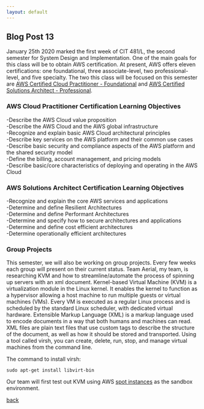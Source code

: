 ```yaml
---
layout: default
---
```


## Blog Post 13

January 25th 2020 marked the first week of CIT 481/L, the second semester for System Design and Implementation. One of the main goals for this class will be to obtain AWS certification. At present, AWS offers eleven certifications: one foundational, three associate-level, two professional-level, and five specialty. The two this class will be focused on this semester are [AWS Certified Cloud Practitioner - Foundational](https://cloudacademy.com/learning-paths/cloud-academy-cloud-practitioner-certification-preparation-for-aws-180/) and [AWS Certified Solutions Architect - Professional](https://cloudacademy.com/learning-paths/cloud-academy-solutions-architect-associate-certification-v152-184/).

### AWS Cloud Practitioner Certification Learning Objectives

-Describe the AWS Cloud value proposition
<br>
-Describe the AWS Cloud and the AWS global infrastructure
<br>
-Recognize and explain basic AWS Cloud architectural principles
<br>
-Describe key services on the AWS platform and their common use cases
<br>
-Describe basic security and compliance aspects of the AWS platform and the shared security model
<br>
-Define the billing, account management, and pricing models
<br>
-Describe basic/core characteristics of deploying and operating in the AWS Cloud

### AWS Solutions Architect Certification Learning Objectives

-Recognize and explain the core AWS services and applications
<br>
-Determine and define Resilient Architectures
<br>
-Determine and define Performant Architectures
<br>
-Determine and specify how to secure architectures and applications
<br>
-Determine and define cost efficient architectures
<br>
-Determine operationally efficient architectures

### Group Projects

This semester, we will also be working on group projects. Every few weeks each group will present on their current status. Team Aerial, my team, is researching KVM and how to streamline/automate the process of spinning up servers with an xml document. Kernel-based Virtual Machine (KVM) is a virtualization module in the Linux kernel. It enables the kernel to function as a hypervisor allowing a host machine to run multiple guests or virtual machines (VMs). Every VM is executed as a regular Linux process and is scheduled by the standard Linux scheduler, with dedicated virtual hardware. Extensible Markup Language (XML) is a markup language used to encode documents in a way that both humans and machines can read. XML files are plain text files that use custom tags to describe the structure of the document, as well as how it should be stored and transported. Using a tool called virsh, you can create, delete, run, stop, and manage virtual machines from the command line.

The command to install virsh:

    sudo apt-get install libvirt-bin 
    
Our team will first test out KVM using AWS [spot instances](https://aws.amazon.com/ec2/spot/) as the sandbox environment. 





[back](../blog.html)
